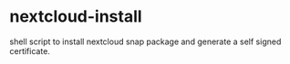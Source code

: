 # nextcloud-install
shell script to install nextcloud snap package and generate a self signed certificate.
